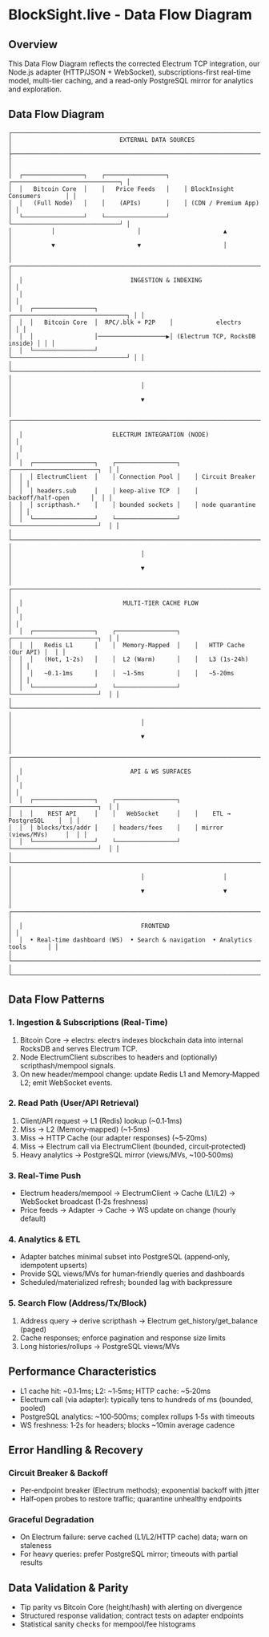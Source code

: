 # BlockSight.live - Data Flow Diagram

## Overview

This Data Flow Diagram reflects the corrected Electrum TCP integration, our Node.js adapter (HTTP/JSON + WebSocket), subscriptions-first real-time model, multi-tier caching, and a read-only PostgreSQL mirror for analytics and exploration.

## Data Flow Diagram

```
┌─────────────────────────────────────────────────────────────────────────────────┐
│                              EXTERNAL DATA SOURCES                              │
├─────────────────────────────────────────────────────────────────────────────────┤
│                                                                                 │
│  ┌─────────────────┐    ┌─────────────────┐    ┌──────────────────────────────┐ │
│  │   Bitcoin Core  │    │   Price Feeds   │    │ BlockInsight Consumers       │ │
│  │   (Full Node)   │    │    (APIs)       │    │ (CDN / Premium App)          │ │
│  └─────────────────┘    └─────────────────┘    └──────────────────────────────┘ │
│           │                       │                       ▲                     │
│           ▼                       ▼                       │                     │
│  ┌────────────────────────────────────────────────────────────────────────────┐ │
│  │                              INGESTION & INDEXING                          │ │
│  │                                                                            │ │
│  │  ┌─────────────────┐                    ┌────────────────────────────────┐ │ │
│  │  │   Bitcoin Core  │  RPC/.blk + P2P    │            electrs             │ │ │
│  │  │                 │───────────────────▶│ (Electrum TCP, RocksDB inside) │ │ │
│  │  └─────────────────┘                    └────────────────────────────────┘ │ │
│  └────────────────────────────────────────────────────────────────────────────┘ │
│                                    │                                            │
│                                    ▼                                            │
│  ┌────────────────────────────────────────────────────────────────────────────┐ │
│  │                         ELECTRUM INTEGRATION (NODE)                        │ │
│  │                                                                            │ │
│  │  ┌─────────────────┐    ┌─────────────────┐    ┌────────────────────────┐  │ │
│  │  │ ElectrumClient  │    │ Connection Pool │    │ Circuit Breaker        │  │ │
│  │  │ headers.sub     │    │ keep‑alive TCP  │    │ backoff/half‑open      │  │ │
│  │  │ scripthash.*    │    │ bounded sockets │    │ node quarantine        │  │ │
│  │  └─────────────────┘    └─────────────────┘    └────────────────────────┘  │ │
│  └────────────────────────────────────────────────────────────────────────────┘ │
│                                    │                                            │
│                                    ▼                                            │
│  ┌────────────────────────────────────────────────────────────────────────────┐ │
│  │                            MULTI‑TIER CACHE FLOW                           │ │
│  │                                                                            │ │
│  │  ┌─────────────────┐    ┌─────────────────┐    ┌────────────────────────┐  │ │
│  │  │   Redis L1      │    │  Memory‑Mapped  │    │   HTTP Cache (Our API) │  │ │
│  │  │   (Hot, 1‑2s)   │    │  L2 (Warm)      │    │   L3 (1s‑24h)          │  │ │
│  │  │   ~0.1‑1ms      │    │  ~1‑5ms         │    │   ~5‑20ms              │  │ │
│  │  └─────────────────┘    └─────────────────┘    └────────────────────────┘  │ │
│  └────────────────────────────────────────────────────────────────────────────┘ │
│                                    │                                            │
│                                    ▼                                            │
│  ┌────────────────────────────────────────────────────────────────────────────┐ │
│  │                              API & WS SURFACES                             │ │
│  │                                                                            │ │
│  │  ┌─────────────────┐    ┌─────────────────┐    ┌────────────────────────┐  │ │
│  │  │    REST API     │    │   WebSocket     │    │    ETL → PostgreSQL    │  │ │
│  │  │ blocks/txs/addr │    │ headers/fees    │    │ mirror (views/MVs)     │  │ │
│  │  └─────────────────┘    └─────────────────┘    └────────────────────────┘  │ │
│  └────────────────────────────────────────────────────────────────────────────┘ │
│                                    │                      │                     │
│                                    ▼                      ▼                     │
│  ┌────────────────────────────────────────────────────────────────────────────┐ │
│  │                                 FRONTEND                                   │ │
│  │  • Real‑time dashboard (WS)  • Search & navigation  • Analytics tools      │ │
│  └────────────────────────────────────────────────────────────────────────────┘ │
└─────────────────────────────────────────────────────────────────────────────────┘
```

## Data Flow Patterns

### 1. Ingestion & Subscriptions (Real‑Time)
1. Bitcoin Core → electrs: electrs indexes blockchain data into internal RocksDB and serves Electrum TCP.
2. Node ElectrumClient subscribes to headers and (optionally) scripthash/mempool signals.
3. On new header/mempool change: update Redis L1 and Memory‑Mapped L2; emit WebSocket events.

### 2. Read Path (User/API Retrieval)
1. Client/API request → L1 (Redis) lookup (~0.1‑1ms)
2. Miss → L2 (Memory‑mapped) (~1‑5ms)
3. Miss → HTTP Cache (our adapter responses) (~5‑20ms)
4. Miss → Electrum call via ElectrumClient (bounded, circuit‑protected)
5. Heavy analytics → PostgreSQL mirror (views/MVs, ~100‑500ms)

### 3. Real‑Time Push
- Electrum headers/mempool → ElectrumClient → Cache (L1/L2) → WebSocket broadcast (1‑2s freshness)
- Price feeds → Adapter → Cache → WS update on change (hourly default)

### 4. Analytics & ETL
- Adapter batches minimal subset into PostgreSQL (append‑only, idempotent upserts)
- Provide SQL views/MVs for human‑friendly queries and dashboards
- Scheduled/materialized refresh; bounded lag with backpressure

### 5. Search Flow (Address/Tx/Block)
1. Address query → derive scripthash → Electrum get_history/get_balance (paged)
2. Cache responses; enforce pagination and response size limits
3. Long histories/rollups → PostgreSQL views/MVs

## Performance Characteristics

- L1 cache hit: ~0.1‑1ms; L2: ~1‑5ms; HTTP cache: ~5‑20ms
- Electrum call (via adapter): typically tens to hundreds of ms (bounded, pooled)
- PostgreSQL analytics: ~100‑500ms; complex rollups 1‑5s with timeouts
- WS freshness: 1‑2s for headers; blocks ~10min average cadence

## Error Handling & Recovery

### Circuit Breaker & Backoff
- Per‑endpoint breaker (Electrum methods); exponential backoff with jitter
- Half‑open probes to restore traffic; quarantine unhealthy endpoints

### Graceful Degradation
- On Electrum failure: serve cached (L1/L2/HTTP cache) data; warn on staleness
- For heavy queries: prefer PostgreSQL mirror; timeouts with partial results

## Data Validation & Parity
- Tip parity vs Bitcoin Core (height/hash) with alerting on divergence
- Structured response validation; contract tests on adapter endpoints
- Statistical sanity checks for mempool/fee histograms
